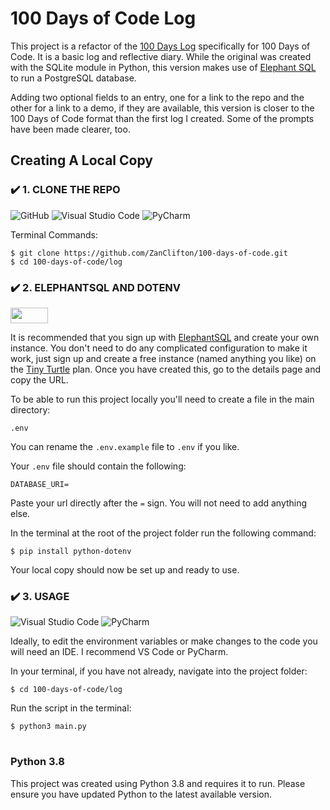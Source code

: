 # 100 Days of Code Log

This project is a refactor of the [100 Days Log](https://github.com/ZanClifton/100-days-log) specifically for 100 Days of Code. It is a basic log and reflective diary. While the original was created with the SQLite module in Python, this version makes use of [Elephant SQL](https://www.elephantsql.com/) to run a PostgreSQL database.

Adding two optional fields to an entry, one for a link to the repo and the other for a link to a demo, if they are available, this version is closer to the 100 Days of Code format than the first log I created. Some of the prompts have been made clearer, too.

## Creating A Local Copy

### ✔️ 1. CLONE THE REPO

![GitHub](https://img.shields.io/badge/github-%23121011.svg?style=for-the-badge&logo=github&logoColor=white) ![Visual Studio Code](https://img.shields.io/badge/Visual%20Studio%20Code-0078d7.svg?style=for-the-badge&logo=visual-studio-code&logoColor=white) ![PyCharm](https://img.shields.io/badge/pycharm-143?style=for-the-badge&logo=pycharm&logoColor=black&color=black&labelColor=green)

Terminal Commands:

```
$ git clone https://github.com/ZanClifton/100-days-of-code.git
$ cd 100-days-of-code/log
```

### ✔️ 2. ELEPHANTSQL AND DOTENV

<img height=25 width=60 src="https://github.com/ZanClifton/shrelly-mail-api/blob/main/env.png">

It is recommended that you sign up with [ElephantSQL](https://www.elephantsql.com/) and create your own instance. You don't need to do any complicated configuration to make it work, just sign up and create a free instance (named anything you like) on the [Tiny Turtle](https://www.elephantsql.com/plans.html) plan. Once you have created this, go to the details page and copy the URL.

To be able to run this project locally you'll need to create a file in the main directory:

```
.env
```

You can rename the `.env.example` file to `.env` if you like.

Your `.env` file should contain the following:

```
DATABASE_URI=
```

Paste your url directly after the `=` sign. You will not need to add anything else.

In the terminal at the root of the project folder run the following command:

```
$ pip install python-dotenv
```

Your local copy should now be set up and ready to use.

### ✔️ 3. USAGE

![Visual Studio Code](https://img.shields.io/badge/Visual%20Studio%20Code-0078d7.svg?style=for-the-badge&logo=visual-studio-code&logoColor=white) ![PyCharm](https://img.shields.io/badge/pycharm-143?style=for-the-badge&logo=pycharm&logoColor=black&color=black&labelColor=green)

Ideally, to edit the environment variables or make changes to the code you will need an IDE. I recommend VS Code or PyCharm.

In your terminal, if you have not already, navigate into the project folder:

```
$ cd 100-days-of-code/log
```

Run the script in the terminal:

```
$ python3 main.py
```

#

### Python 3.8

This project was created using Python 3.8 and requires it to run. Please ensure you have updated Python to the latest available version.
